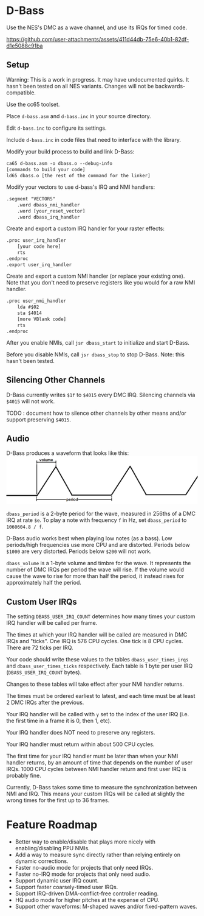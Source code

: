 D-Bass
======
Use the NES's DMC as a wave channel, and use its IRQs for timed code.

https://github.com/user-attachments/assets/411d44db-75e6-40b1-82df-d1e5088c91ba

Setup
-----
Warning: This is a work in progress.
It may have undocumented quirks.
It hasn't been tested on all NES variants.
Changes will not be backwards-compatible.

Use the cc65 toolset.

Place `d-bass.asm` and `d-bass.inc` in your source directory.

Edit `d-bass.inc` to configure its settings.

Include `d-bass.inc` in code files that need to interface with the library.

Modify your build process to build and link D-Bass:
```
ca65 d-bass.asm -o dbass.o --debug-info
[commands to build your code]
ld65 dbass.o [the rest of the command for the linker]
```

Modify your vectors to use d-bass's IRQ and NMI handlers:
```
.segment "VECTORS"
	.word dbass_nmi_handler
	.word [your_reset_vector]
	.word dbass_irq_handler
```

Create and export a custom IRQ handler for your raster effects:
```
.proc user_irq_handler
	[your code here]
	rts
.endproc
.export user_irq_handler
```

Create and export a custom NMI handler (or replace your existing one). Note that you don't need to preserve registers like you would for a raw NMI handler.
```
.proc user_nmi_handler
	lda #$02
	sta $4014
	[more VBlank code]
	rts
.endproc
```

After you enable NMIs, call `jsr dbass_start` to initialize and start D-Bass.

Before you disable NMIs, call `jsr dbass_stop` to stop D-Bass. Note: this hasn't been tested.

Silencing Other Channels
------------------------
D-Bass currently writes `$1f` to `$4015` every DMC IRQ. Silencing channels via `$4015` will not work.

TODO : document how to silence other channels by other means and/or support preserving `$4015`.

Audio
-----
D-Bass produces a waveform that looks like this:
![Waveform](https://github.com/0xB0C5/d-bass/blob/main/docs/wave.png)

`dbass_period` is a 2-byte period for the wave, measured in 256ths of a DMC IRQ at rate `$e`.
To play a note with frequency `f` in Hz, set `dbass_period` to `1060604.8 / f`.

D-Bass audio works best when playing low notes (as a bass).
Low periods/high frequencies use more CPU and are distorted.
Periods below `$1000` are very distorted.
Periods below `$200` will not work.

`dbass_volume` is a 1-byte volume and timbre for the wave. It represents the number of DMC IRQs per period the wave will rise.
If the volume would cause the wave to rise for more than half the period, it instead rises for approximately half the period.

Custom User IRQs
----------------
The setting `DBASS_USER_IRQ_COUNT` determines how many times your custom IRQ handler will be called per frame.

The times at which your IRQ handler will be called are measured in DMC IRQs and "ticks".
One IRQ is 576 CPU cycles. One tick is 8 CPU cycles. There are 72 ticks per IRQ.

Your code should write these values to the tables `dbass_user_times_irqs` and `dbass_user_times_ticks` respectively.
Each table is 1 byte per user IRQ (`DBASS_USER_IRQ_COUNT` bytes).

Changes to these tables will take effect after your NMI handler returns.

The times must be ordered earliest to latest, and each time must be at least 2 DMC IRQs after the previous.

Your IRQ handler will be called with `y` set to the index of the user IRQ (i.e. the first time in a frame it is 0, then 1, etc).

Your IRQ handler does NOT need to preserve any registers.

Your IRQ handler must return within about 500 CPU cycles.

The first time for your IRQ handler must be later than when your NMI handler returns,
by an amount of time that depends on the number of user IRQs.
1000 CPU cycles between NMI handler return and first user IRQ is probably fine.

Currently, D-Bass takes some time to measure the synchronization between NMI and IRQ.
This means your custom IRQs will be called at slightly the wrong times for the first up to 36 frames.

Feature Roadmap
===============

- Better way to enable/disable that plays more nicely with enabling/disabling PPU NMIs.
- Add a way to measure sync directly rather than relying entirely on dynamic corrections.
- Faster no-audio mode for projects that only need IRQs.
- Faster no-IRQ mode for projects that only need audio.
- Support dynamic user IRQ count.
- Support faster coarsely-timed user IRQs.
- Support IRQ-driven DMA-conflict-free controller reading.
- HQ audio mode for higher pitches at the expense of CPU.
- Support other waveforms: M-shaped waves and/or fixed-pattern waves.
